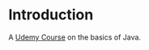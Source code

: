# Introduction
A [Udemy Course](https://www.udemy.com/java-the-complete-java-developer-course/learn/v4/content) on the basics of Java.

